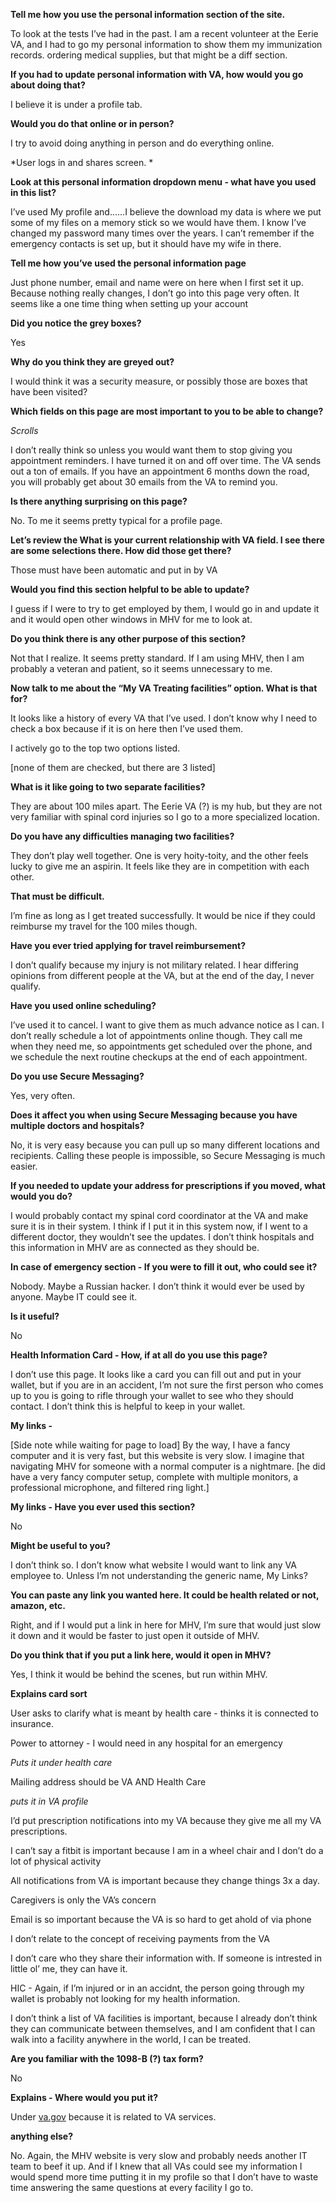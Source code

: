 **Tell me how you use the personal information section of the site.**

To look at the tests I’ve had in the past. I am a recent volunteer at the Eerie VA, and I had to go my personal information to show them my immunization records. ordering medical supplies, but that might be a diff section. 

**If you had to update personal information with VA, how would you go about doing that?**

I believe it is under a profile tab. 

**Would you do that online or in person?**

I try to avoid doing anything in person and do everything online. 

*User logs in and shares screen. *

**Look at this personal information dropdown menu - what have you used in this list?**

I’ve used My profile and……I believe the download my data is where we put some of my files on a memory stick so we would have them. I know I’ve changed my password many times over the years. I can’t remember if the emergency contacts is set up, but it should have my wife in there. 

**Tell me how you’ve used the personal information page**

Just phone number, email and name were on here when I first set it up. Because nothing really changes, I don’t go into this page very often. It seems like a one time thing when setting up your account

**Did you notice the grey boxes?**

Yes

**Why do you think they are greyed out?**

I would think it was a security measure, or possibly those are boxes that have been visited?

**Which fields on this page are most important to you to be able to change?**

*Scrolls*

I don’t really think so unless you would want them to stop giving you appointment reminders. I have turned it on and off over time. The VA sends out a ton of emails. If you have an appointment 6 months down the road, you will probably get about 30 emails from the VA to remind you. 

**Is there anything surprising on this page?**

No. To me it seems pretty typical for a profile page. 

**Let’s review the What is your current relationship with VA field. I see there are some selections there. How did those get there?**

Those must have been automatic and put in by VA

**Would you find this section helpful to be able to update?**

I guess if I were to try to get employed by them, I would go in and update it and it would open other windows in MHV for me to look at. 

**Do you think there is any other purpose of this section?**

Not that I realize. It seems pretty standard. If I am using MHV, then I am probably a veteran and patient, so it seems unnecessary to me. 

**Now talk to me about the “My VA Treating facilities” option. What is that for?**

It looks like a history of every VA that I’ve used. I don’t know why I need to check a box because if it is on here then I’ve used them. 

I actively go to the top two options listed. 

[none of them are checked, but there are 3 listed]

**What is it like going to two separate facilities?**

They are about 100 miles apart. The Eerie VA (?) is my hub, but they are not very familiar with spinal cord injuries so I go to a more specialized location. 

**Do you have any difficulties managing two facilities?**

They don’t play well together. One is very hoity-toity, and the other feels lucky to give me an aspirin. It feels like they are in competition with each other.

**That must be difficult.**

I’m fine as long as I get treated successfully. It would be nice if they could reimburse my travel for the 100 miles though. 

**Have you ever tried applying for travel reimbursement?**

I don’t qualify because my injury is not military related. I hear differing opinions from different people at the VA, but at the end of the day, I never qualify. 

**Have you used online scheduling?**

I’ve used it to cancel. I want to give them as much advance notice as I can. I don’t really schedule a lot of appointments online though. They call me when they need me, so appointments get scheduled over the phone, and we schedule the next routine checkups at the end of each appointment. 

**Do you use Secure Messaging?**

Yes, very often. 

**Does it affect you when using Secure Messaging because you have multiple doctors and hospitals?**

No, it is very easy because you can pull up so many different locations and recipients. Calling these people is impossible, so Secure Messaging is much easier. 

**If you needed to update your address for prescriptions if you moved, what would you do?**

I would probably contact my spinal cord coordinator at the VA and make sure it is in their system. I think if I put it in this system now, if I went to a different doctor, they wouldn’t see the updates. I don’t think hospitals and this information in MHV are as connected as they should be. 

**In case of emergency section - If you were to fill it out, who could see it?**

Nobody. Maybe a Russian hacker. I don’t think it would ever be used by anyone. Maybe IT could see it. 

**Is it useful?**

No 

**Health Information Card - How, if at all do you use this page?**

I don’t use this page. It looks like a card you can fill out and put in your wallet, but if you are in an accident, I’m not sure the first person who comes up to you is going to rifle through your wallet to see who they should contact. I don’t think this is helpful to keep in your wallet. 

**My links -**

[Side note while waiting for page to load] By the way, I have a fancy computer and it is very fast, but this website is very slow. I imagine that navigating MHV for someone with a normal computer is a nightmare. [he did have a very fancy computer setup, complete with multiple monitors, a professional microphone, and filtered ring light.] 

**My links - Have you ever used this section?**

No

**Might be useful to you?**

I don’t think so. I don’t know what website I would want to link any VA employee to. Unless I’m not understanding the generic name, My Links?

**You can paste any link you wanted here. It could be health related or not, amazon, etc.**

Right, and if I would put a link in here for MHV, I’m sure that would just slow it down and it would be faster to just open it outside of MHV. 

**Do you think that if you put a link here, would it open in MHV?**

Yes, I think it would be behind the scenes, but run within MHV. 

**Explains card sort**

User asks to clarify what is meant by health care - thinks it is connected to insurance.

Power to attorney - I would need in any hospital for an emergency

*Puts it under health care*

Mailing address should be VA AND Health Care

*puts it in VA profile*

I’d put prescription notifications into my VA because they give me all my VA prescriptions.

I can’t say a fitbit is important because I am in a wheel chair and I don’t do a lot of physical activity

All notifications from VA is important because they change things 3x a day. 

Caregivers is only the VA’s concern

Email is so important because the VA is so hard to get ahold of via phone

I don’t relate to the concept of receiving payments from the VA

I don’t care who they share their information with. If someone is intrested in little ol’ me, they can have it. 

HIC - Again, if I’m injured or in an accidnt, the person going through my wallet is probably not looking for my health information. 

I don’t think a list of VA facilities is important, because I already don’t think they can communicate between themselves, and I am confident that I can walk into a facility anywhere in the world, I can be treated.

**Are you familiar with the 1098-B (?) tax form?**

No

**Explains - Where would you put it?**

Under  [va.gov](http://va.gov/)  because it is related to VA services. 

**anything else?**

No. Again, the MHV website is very slow and probably needs another IT team to beef it up. And if I knew that all VAs could see my information I would spend more time putting it in my profile so that I don’t have to waste time answering the same questions at every facility I go to. 

